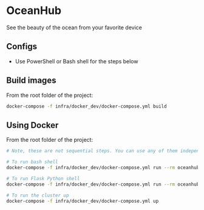 # OceanHub

See the beauty of the ocean from your favorite device

## Configs

* Use PowerShell or Bash shell for the steps below

## Build images

From the root folder of the project:

```bash
docker-compose -f infra/docker_dev/docker-compose.yml build
```

## Using Docker

From the root folder of the project:

```bash
# Note, these are not sequential steps. You can use any of them independently of each other.

# To run bash shell
docker-compose -f infra/docker_dev/docker-compose.yml run --rm oceanhub_server bash

# To run Flask Python shell
docker-compose -f infra/docker_dev/docker-compose.yml run --rm oceanhub_server bash -c "source activate TEST && python backend/server/manage.py shell"

# To run the cluster up
docker-compose -f infra/docker_dev/docker-compose.yml up
```
